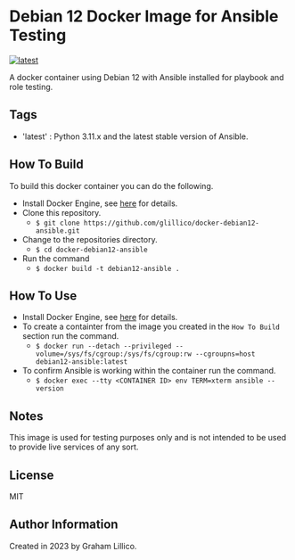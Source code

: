 # Debian 12 Docker Image for Ansible Testing

[![latest](https://github.com/glillico/docker-debian12-ansible/workflows/latest/badge.svg)](https://github.com/glillico/docker-debian12-ansible/actions?query=workflow%3Alatest)

A docker container using Debian 12 with Ansible installed for playbook and role testing.

## Tags

  - 'latest'  : Python 3.11.x and the latest stable version of Ansible.

## How To Build

To build this docker container you can do the following.

  - Install Docker Engine, see [here](https://docs.docker.com/engine/install/) for details.
  - Clone this repository.
    - `$ git clone https://github.com/glillico/docker-debian12-ansible.git`
  - Change to the repositories directory.
    - `$ cd docker-debian12-ansible`
  - Run the command
    - `$ docker build -t debian12-ansible .`

## How To Use

  - Install Docker Engine, see [here](https://docs.docker.com/engine/install/) for details.
  - To create a containter from the image you created in the `How To Build` section run the command.
    - `$ docker run --detach --privileged --volume=/sys/fs/cgroup:/sys/fs/cgroup:rw --cgroupns=host debian12-ansible:latest`
  - To confirm Ansible is working within the container run the command.
    - `$ docker exec --tty <CONTAINER ID> env TERM=xterm ansible --version`

## Notes

This image is used for testing purposes only and is not intended to be used to provide live services of any sort.

## License

MIT

## Author Information

Created in 2023 by Graham Lillico.
